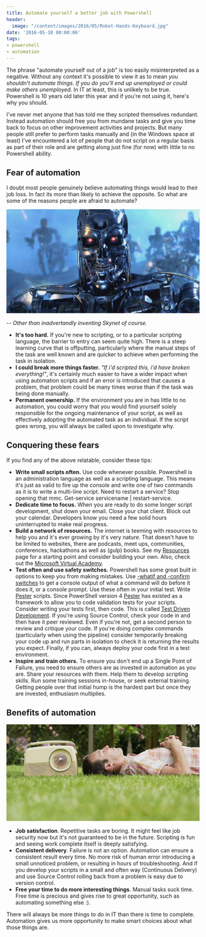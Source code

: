 ```yaml
---
title: Automate yourself a better job with Powershell
header:
  image: "/content/images/2016/05/Robot-Hands-Keyboard.jpg"
date: '2016-05-10 00:00:06'
tags:
- powershell
- automation
---
```

The phrase "automate yourself out of a job" is too easily misinterpreted as a negative. Without any context it's possible to view it as to mean *you shouldn't automate things. If you do you'll end up unemployed or could make others unemployed.* In IT at least, this is unlikely to be true. Powershell is 10 years old later this year and if you're not using it, here's why you should.

I've never met anyone that has told me they scripted themselves redundant. Instead automation should free you from mundane tasks and give you time back to focus on other improvement activities and projects. But many people still prefer to perform tasks manually and (in the Windows space at least) I've encountered a lot of people that do not script on a regular basis as part of their role and are getting along just fine (for now) with little to no Powershell ability.

## Fear of automation

I doubt most people genuinely believe automating things would lead to their job loss. In fact its more than likely to achieve the opposite. So what are some of the reasons people are afraid to automate?

![Skynet](/content/images/2016/05/terminator.jpg)

*-- Other than inadvertandly inventing Skynet of course.*

- **It's too hard.** If you're new to scripting, or to a particular scripting language, the barrier to entry can seem quite high. There is a steep learning curve that is offputting, particularly where the manual steps of the task are well known and are quicker to achieve when performing the task in isolation. 
- **I could break more things faster.** *"If i'd scripted this, i'd have broken everything!"*, it's certainly much easier to have a wider impact when using automation scripts and if an error is introduced that causes a problem, that problem could be many times worse than if the task was being done manually. 
- **Permanent ownership.** If the environment you are in has little to no automation, you could worry that you would find yourself solely responsible for the ongoing maintenance of your script, as well as effectively adopting the automated task as an individual. If the script goes wrong, you will always be called upon to investigate why.

## Conquering these fears

If you find any of the above relatable, consider these tips:

- **Write small scripts often.** Use code whenever possible. Powershell is an administration language as well as a scripting language. This means it's just as valid to fire up the console and write one of two commands as it is to write a multi-line script. Need to restart a service? Stop opening that mmc. Get-service servicename | restart-service.
- **Dedicate time to focus.** When you are ready to do some longer script development, shut down your email. Close your chat client. Block out your calendar. Developers know you need a few solid hours uninterrupted to make real progress.
- **Build a network of resources.** The internet is teeming with resources to help you and it's ever growing by it's very nature. That doesn't have to be limited to websites, there are podcasts, meet ups, communities, conferences, hackathons as well as (gulp) books. See my [Resources](http://wragg.io/Resources/) page for a starting point and consider building your own. Also, check out the [Microsoft Virtual Academy](https://mva.microsoft.com/en-us/training-courses/getting-started-with-powershell-30-jump-start-8276).
- **Test often and use safety switches.** Powershell has some great built in options to keep you from making mistakes. Use [-whatif and -confirm switches](http://www.computerperformance.co.uk/powershell/powershell_whatif_confirm.htm) to get a console output of what a command will do before it does it, or a console prompt. Use these often in your initial test. Write [Pester](http://www.powershellmagazine.com/2014/03/12/get-started-with-pester-powershell-unit-testing-framework/) scripts. Since PowerShell version 4 [Pester](http://www.powershellmagazine.com/2014/03/12/get-started-with-pester-powershell-unit-testing-framework/) has existed as a framework to allow you to code validation tests for your scripts. Consider writing your tests first, then code. This is called [Test Driven Development](http://www.hurryupandwait.io/blog/why-tdd-for-powershell-or-why-pester-or-why-unit-test-scripting-language). If you're using Source Control, check your code in and then have it peer reviewed. Even if you're not, get a second person to review and critique your code. If you're doing complex commands (particularly when using the pipeline) consider temporarily breaking your code up and run parts in isolation to check it is returning the results you expect. Finally, if you can, always deploy your code first in a test environment.
- **Inspire and train others.** To ensure you don't end up a Single Point of Failure, you need to ensure others are as invested in automation as you are. Share your resources with them. Help them to develop scripting skills. Run some training sessions in-house, or seek external training. Getting people over that initial hump is the hardest part but once they are invested, enthusiasm multiplies.

## Benefits of automation

![](/content/images/2016/05/grass-1.jpg)

- **Job satisfaction**. Repetitive tasks are boring. It might feel like job security now but it's not guaranteed to be in the future. Scripting is fun and seeing work complete itself is deeply satisfying.
- **Consistent delivery**. Failure is not an option. Automation can ensure a consistent result every time. No more risk of human error introducing a small unnoticed problem, or resulting in hours of troubleshooting. And if you develop your scripts in a small and often way (Continuous Delivery) and use Source Control rolling back from a problem is easy due to version control.
- **Free your time to do more interesting things**. Manual tasks suck time. Free time is precious and gives rise to great opportunity, such as automating something else :).

There will always be more things to do in IT than there is time to complete. Automation gives us more opportunity to make smart choices about what those things are.